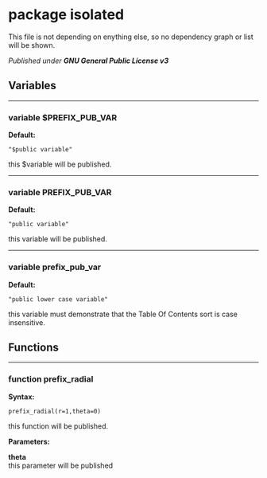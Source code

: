 # package isolated

This file is not depending on enything else, so no dependency graph or 
list will be shown.



*Published under __GNU General Public License v3__*

## Variables

---

### variable $PREFIX_PUB_VAR

__Default:__

    "$public variable"

this $variable will be published.


---

### variable PREFIX_PUB_VAR

__Default:__

    "public variable"

this variable will be published.


---

### variable prefix_pub_var

__Default:__

    "public lower case variable"

this variable must demonstrate that the Table Of Contents sort is case insensitive.


## Functions

---

### function prefix_radial

__Syntax:__

```text
prefix_radial(r=1,theta=0)
```

this function will be published.


__Parameters:__

__theta__  
this parameter will be published


